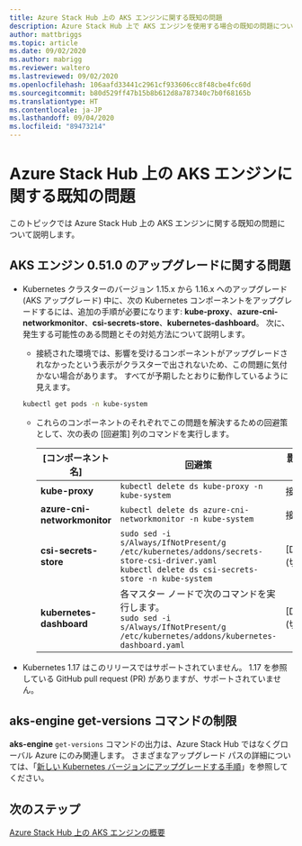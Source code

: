 ```yaml
---
title: Azure Stack Hub 上の AKS エンジンに関する既知の問題
description: Azure Stack Hub 上で AKS エンジンを使用する場合の既知の問題について説明します。
author: mattbriggs
ms.topic: article
ms.date: 09/02/2020
ms.author: mabrigg
ms.reviewer: waltero
ms.lastreviewed: 09/02/2020
ms.openlocfilehash: 106aafd33441c2961cf933606cc8f48cbe4fc60d
ms.sourcegitcommit: b80d529ff47b15b8b612d8a787340c7b0f68165b
ms.translationtype: HT
ms.contentlocale: ja-JP
ms.lasthandoff: 09/04/2020
ms.locfileid: "89473214"
---
```

# <a name="known-issues-with-the-aks-engine-on-azure-stack-hub"></a>Azure Stack Hub 上の AKS エンジンに関する既知の問題

このトピックでは Azure Stack Hub 上の AKS エンジンに関する既知の問題について説明します。

## <a name="upgrade-issues-in-aks-engine-0510"></a>AKS エンジン 0.51.0 のアップグレードに関する問題

* Kubernetes クラスターのバージョン 1.15.x から 1.16.x へのアップグレード (AKS アップグレード) 中に、次の Kubernetes コンポーネントをアップグレードするには、追加の手順が必要になります: **kube-proxy**、**azure-cni-networkmonitor**、**csi-secrets-store**、**kubernetes-dashboard**。 次に、発生する可能性のある問題とその対処方法について説明します。

  * 接続された環境では、影響を受けるコンポーネントがアップグレードされなかったという表示がクラスターで出されないため、この問題に気付かない場合があります。 すべてが予期したとおりに動作しているように見えます。
  <!-- * In disconnected environments, you can see this problem when you run a query for the system pods status and see that the pods for the components mentioned below are not in "Ready" state: -->

    ```bash  
    kubectl get pods -n kube-system
    ```

  * これらのコンポーネントのそれぞれでこの問題を解決するための回避策として、次の表の [回避策] 列のコマンドを実行します。

    |[コンポーネント名] |回避策 |影響を受けるシナリオ|
    |---------------|-----------|------------------|
    |**kube-proxy**     | `kubectl delete ds kube-proxy -n kube-system` |接続、切断 |
    |**azure-cni-networkmonitor**   | `kubectl delete ds azure-cni-networkmonitor -n kube-system`   | 接続、切断 |
    |**csi-secrets-store**  |`sudo sed -i s/Always/IfNotPresent/g /etc/kubernetes/addons/secrets-store-csi-driver.yaml`<br>`kubectl delete ds csi-secrets-store -n kube-system` | [Disconnected]\(切断済み\) |
    |**kubernetes-dashboard** |各マスター ノードで次のコマンドを実行します。<br>`sudo sed -i s/Always/IfNotPresent/g /etc/kubernetes/addons/kubernetes-dashboard.yaml` |[Disconnected]\(切断済み\) |

* Kubernetes 1.17 はこのリリースではサポートされていません。 1\.17 を参照している GitHub pull request (PR) がありますが、サポートされていません。

## <a name="aks-engine-get-versions-command-limitations"></a>aks-engine get-versions コマンドの制限

**aks-engine** `get-versions` コマンドの出力は、Azure Stack Hub ではなくグローバル Azure にのみ関連します。 さまざまなアップグレード パスの詳細については、「[新しい Kubernetes バージョンにアップグレードする手順](azure-stack-kubernetes-aks-engine-upgrade.md#steps-to-upgrade-to-a-newer-kubernetes-version)」を参照してください。

## <a name="next-steps"></a>次のステップ

[Azure Stack Hub 上の AKS エンジンの概要](azure-stack-kubernetes-aks-engine-overview.md)
